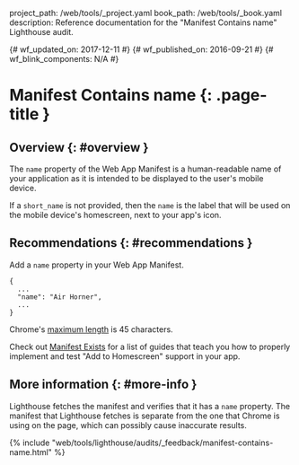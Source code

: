 project_path: /web/tools/_project.yaml
book_path: /web/tools/_book.yaml
description: Reference documentation for the "Manifest Contains name" Lighthouse audit.

{# wf_updated_on: 2017-12-11 #}
{# wf_published_on: 2016-09-21 #}
{# wf_blink_components: N/A #}

# Manifest Contains name  {: .page-title }

## Overview {: #overview }

The `name` property of the Web App Manifest is a human-readable name of your
application as it is intended to be displayed to the user's mobile device.

If a `short_name` is not provided, then the `name` is the label that will be
used on the mobile device's homescreen, next to your app's icon.

## Recommendations {: #recommendations }

Add a `name` property in your Web App Manifest.

    {
      ...
      "name": "Air Horner",
      ...
    }

Chrome's [maximum
length](https://developer.chrome.com/apps/manifest/name) is 45 characters.

Check out [Manifest Exists](manifest-exists#recommendations)
for a list of guides that teach you how to properly
implement and test "Add to Homescreen" support in your app.

## More information {: #more-info }

Lighthouse fetches the manifest and verifies that it has a `name` property.
The manifest that Lighthouse fetches is separate from the one that Chrome is
using on the page, which can possibly cause inaccurate results.


{% include "web/tools/lighthouse/audits/_feedback/manifest-contains-name.html" %}
